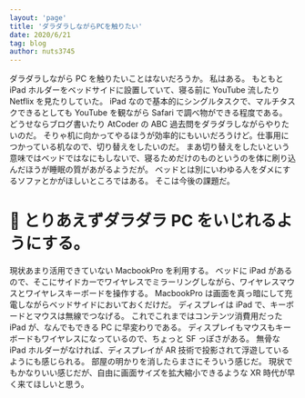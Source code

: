 ```yaml
---
layout: 'page'
title: 'ダラダラしながらPCを触りたい'
date: 2020/6/21
tag: blog
author: nuts3745
---
```


ダラダラしながら PC を触りたいことはないだろうか。
私はある。
もともと iPad ホルダーをベッドサイドに設置していて、寝る前に YouTube 流したり Netflix を見たりしていた。
iPad なので基本的にシングルタスクで、マルチタスクできるとしても YouTube を観ながら Safari で調べ物ができる程度である。
どうせならブログ書いたり AtCoder の ABC 過去問をダラダラしながらやりたいのだ。
そりゃ机に向かってやるほうが効率的にもいいだろうけど。仕事用につかっている机なので、切り替えをしたいのだ。
まあ切り替えをしたいという意味ではベッドではなにもしないで、寝るためだけのものというのを体に刷り込んだほうが睡眠の質があがるようだが。
ベッドとは別にいわゆる人をダメにするソファとかがほしいところではある。
そこは今後の課題だ。

#  とりあえずダラダラ PC をいじれるようにする。

現状あまり活用できていない MacbookPro を利用する。
ベッドに iPad があるので、そこにサイドカーでワイヤレスでミラーリングしながら、ワイヤレスマウスとワイヤレスキーボードを操作する。
MacbookPro は画面を真っ暗にして充電しながらベッドサイドにおいておくだけだ。
ディスプレイは iPad で、キーボードとマウスは無線でつなげる。
これでこれまではコンテンツ消費用だった iPad が、なんでもできる PC に早変わりである。
ディスプレイもマウスもキーボードもワイヤレスになっているので、ちょっと SF っぽさがある。
無骨な iPad ホルダーがなければ、ディスプレイが AR 技術で投影されて浮遊しているようにも感じられる。
部屋の明かりを消したらまさにそういう感じだ。
現状でもかなりいい感じだが、自由に画面サイズを拡大縮小できるような XR 時代が早く来てほしいと思う。
